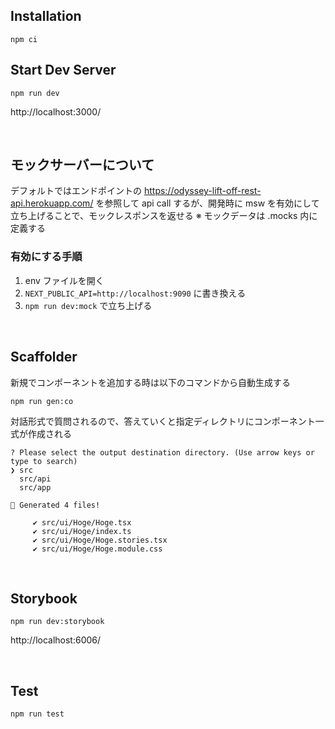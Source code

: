 ## Installation

```
npm ci
```


## Start Dev Server

```
npm run dev
```

http://localhost:3000/

<br />


## モックサーバーについて
デフォルトではエンドポイントの https://odyssey-lift-off-rest-api.herokuapp.com/ を参照して api call するが、開発時に msw を有効にして立ち上げることで、モックレスポンスを返せる
※ モックデータは .mocks 内に定義する

### 有効にする手順
1. env ファイルを開く
2. `NEXT_PUBLIC_API=http://localhost:9090` に書き換える
3. `npm run dev:mock` で立ち上げる

<br />

## Scaffolder
新規でコンポーネントを追加する時は以下のコマンドから自動生成する

```
npm run gen:co
```

対話形式で質問されるので、答えていくと指定ディレクトリにコンポーネント一式が作成される


```
? Please select the output destination directory. (Use arrow keys or type to search)
❯ src
  src/api
  src/app
```

```
🐶 Generated 4 files!

     ✔ src/ui/Hoge/Hoge.tsx
     ✔ src/ui/Hoge/index.ts
     ✔ src/ui/Hoge/Hoge.stories.tsx
     ✔ src/ui/Hoge/Hoge.module.css
```

<br />

## Storybook
```
npm run dev:storybook
```

http://localhost:6006/



<br />

## Test
```
npm run test
```

